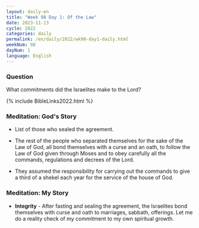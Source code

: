 ```yaml
---
layout: daily-en
title: "Week 98 Day 1: Of the Law"
date: 2023-11-13
cycle: 2022
categories: daily
permalink: /en/daily/2022/wk98-day1-daily.html
weekNum: 98
dayNum: 1
language: English
---
```


### Question     
What commitments did the Israelites make to the Lord?

{% include BibleLinks2022.html %} 

### Meditation: God's Story   
+ List of those who sealed the agreement. 

+ The rest of the people who separated themselves for the sake of the Law of God, all bond themselves with a curse and an oath, to follow 
the Law of God given through Moses and to obey carefully all the commands, regulations and decrees of the Lord. 

+ They assumed the responsibility for carrying out the commands to give a third of a shekel each year for the service of the house of God. 

### Meditation: My Story   
+ **Integrity** - After fasting and sealing the agreement, the Israelites bond themselves with curse and oath to marriages, sabbath, offerings. Let me do a reality check of my commitment to my own spiritual growth. 

